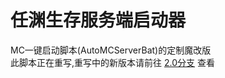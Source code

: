 # 任渊生存服务端启动器
MC一键启动脚本(AutoMCServerBat)的定制魔改版  
此脚本正在重写,重写中的新版本请前往 [2.0分支](https://github.com/lRENyaaa/RYServerBatch/tree/ver/2.0) 查看
